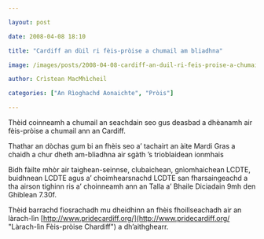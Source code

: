 ```yaml
---

layout: post

date: 2008-04-08 18:10

title: "Cardiff an dùil ri fèis-pròise a chumail am bliadhna"

image: /images/posts/2008-04-08-cardiff-an-duil-ri-feis-proise-a-chumail-am-bliadhna.webp

author: Crìstean MacMhìcheil

categories: ["An Rìoghachd Aonaichte", "Pròis"]

---
```


Thèid coinneamh a chumail an seachdain seo gus deasbad a dhèanamh air fèis-pròise a chumail ann an Cardiff.

Thathar an dòchas gum bi an fhèis seo a’ tachairt an àite Mardi Gras a chaidh a chur dheth am-bliadhna air sgàth ’s trioblaidean ionmhais

Bidh fàilte mhòr air taighean-seinnse, clubaichean, gnìomhaichean LCDTE, buidhnean LCDTE agus a’ choimhearsnachd LCDTE san fharsaingeachd a tha airson tighinn ris a’ choinneamh ann an Talla a’ Bhaile Diciadain 9mh den Ghiblean 7.30f.

Thèid barrachd fiosrachadh mu dheidhinn an fhèis fhoillseachadh air an làrach-lìn [http://www.pridecardiff.org/](http://www.pridecardiff.org/ "Làrach-lìn Fèis-pròise Chardiff") a dh’aithghearr.
